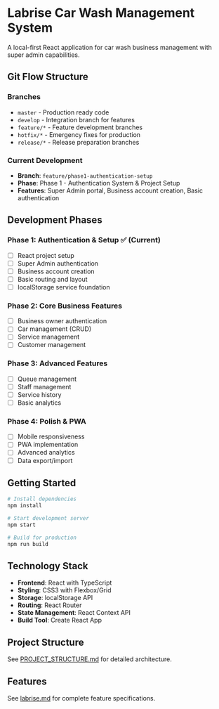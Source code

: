# Labrise Car Wash Management System

A local-first React application for car wash business management with super admin capabilities.

## Git Flow Structure

### Branches
- `master` - Production ready code
- `develop` - Integration branch for features
- `feature/*` - Feature development branches
- `hotfix/*` - Emergency fixes for production
- `release/*` - Release preparation branches

### Current Development
- **Branch**: `feature/phase1-authentication-setup`
- **Phase**: Phase 1 - Authentication System & Project Setup
- **Features**: Super Admin portal, Business account creation, Basic authentication

## Development Phases

### Phase 1: Authentication & Setup ✅ (Current)
- [ ] React project setup
- [ ] Super Admin authentication
- [ ] Business account creation
- [ ] Basic routing and layout
- [ ] localStorage service foundation

### Phase 2: Core Business Features
- [ ] Business owner authentication
- [ ] Car management (CRUD)
- [ ] Service management
- [ ] Customer management

### Phase 3: Advanced Features
- [ ] Queue management
- [ ] Staff management
- [ ] Service history
- [ ] Basic analytics

### Phase 4: Polish & PWA
- [ ] Mobile responsiveness
- [ ] PWA implementation
- [ ] Advanced analytics
- [ ] Data export/import

## Getting Started

```bash
# Install dependencies
npm install

# Start development server
npm start

# Build for production
npm run build
```

## Technology Stack
- **Frontend**: React with TypeScript
- **Styling**: CSS3 with Flexbox/Grid
- **Storage**: localStorage API
- **Routing**: React Router
- **State Management**: React Context API
- **Build Tool**: Create React App

## Project Structure
See [PROJECT_STRUCTURE.md](./PROJECT_STRUCTURE.md) for detailed architecture.

## Features
See [labrise.md](./labrise.md) for complete feature specifications.